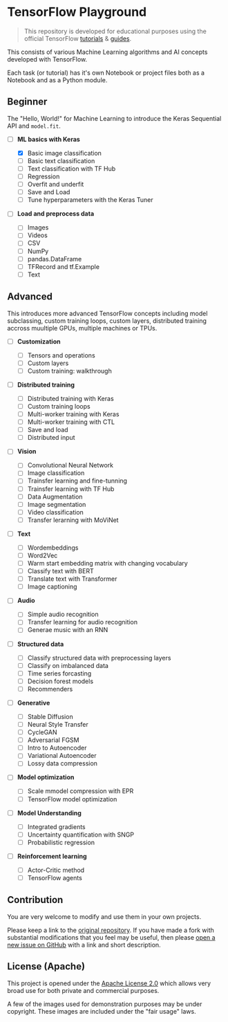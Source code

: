 <!--
 Copyright 2022 Victor I. Afolabi

 Licensed under the Apache License, Version 2.0 (the "License");
 you may not use this file except in compliance with the License.
 You may obtain a copy of the License at

     http://www.apache.org/licenses/LICENSE-2.0

 Unless required by applicable law or agreed to in writing, software
 distributed under the License is distributed on an "AS IS" BASIS,
 WITHOUT WARRANTIES OR CONDITIONS OF ANY KIND, either express or implied.
 See the License for the specific language governing permissions and
 limitations under the License.
-->
# TensorFlow Playground

> This repository is developed for educational purposes using the official
TensorFlow [tutorials] & [guides].

[tutorials]: https://www.tensorflow.org/tutorials
[guides]: https://www.tensorflow.org/guide

This consists of various Machine Learning algorithms and AI concepts developed
with TensorFlow.

Each task (or tutorial) has it's own Notebook or project files both as a Notebook
and as a Python module.

## Beginner

The "Hello, World!" for Machine Learning to introduce the Keras Sequential API
and `model.fit`.

- [ ] **ML basics with Keras**

  - [x] Basic image classification
  - [ ] Basic text classification
  - [ ] Text classification with TF Hub
  - [ ] Regression
  - [ ] Overfit and underfit
  - [ ] Save and Load
  - [ ] Tune hyperparameters with the Keras Tuner

- [ ] **Load and preprocess data**

  - [ ] Images
  - [ ] Videos
  - [ ] CSV
  - [ ] NumPy
  - [ ] pandas.DataFrame
  - [ ] TFRecord and tf.Example
  - [ ] Text

## Advanced

This introduces more advanced TensorFlow concepts including model subclassing,
custom training loops, custom layers, distributed training accross muultiple GPUs,
multiple machines or TPUs.

- [ ] **Customization**

  - [ ] Tensors and operations
  - [ ] Custom layers
  - [ ] Custom training: walkthrough

- [ ] **Distributed training**
  - [ ] Distributed training with Keras
  - [ ] Custom training loops
  - [ ] Multi-worker training with Keras
  - [ ] Multi-worker training with CTL
  - [ ] Save and load
  - [ ] Distributed input

- [ ] **Vision**
  - [ ] Convolutional Neural Network
  - [ ] Image classification
  - [ ] Trainsfer learning and fine-tunning
  - [ ] Trainsfer learning with TF Hub
  - [ ] Data Augmentation
  - [ ] Image segmentation
  - [ ] Video classification
  - [ ] Transfer lerarning with MoViNet

- [ ] **Text**
  - [ ] Wordembeddings
  - [ ] Word2Vec
  - [ ] Warm start embedding matrix with changing vocabulary
  - [ ] Classify text with BERT
  - [ ] Translate text with Transformer
  - [ ] Image captioning

- [ ] **Audio**
  - [ ] Simple audio recognition
  - [ ] Transfer learning for audio recognition
  - [ ] Generae music with an RNN

- [ ] **Structured data**
  - [ ] Classify structured data with preprocessing layers
  - [ ] Classify on imbalanced data
  - [ ] Time series forcasting
  - [ ] Decision forest models
  - [ ] Recommenders

- [ ] **Generative**
  - [ ] Stable Diffusion
  - [ ] Neural Style Transfer
  - [ ] CycleGAN
  - [ ] Adversarial FGSM
  - [ ] Intro to Autoencoder
  - [ ] Variational Autoencoder
  - [ ] Lossy data compression

- [ ] **Model optimization**
  - [ ] Scale mmodel compression with EPR
  - [ ] TensorFlow model optimization

- [ ] **Model Understanding**
  - [ ] Integrated gradients
  - [ ] Uncertainty quantification with SNGP
  - [ ] Probabilistic regression

- [ ] **Reinforcement learning**
  - [ ] Actor-Critic method
  - [ ] TensorFlow agents

## Contribution

You are very welcome to modify and use them in your own projects.

Please keep a link to the [original repository]. If you have made a fork with
substantial modifications that you feel may be useful, then please [open a new
issue on GitHub][issues] with a link and short description.

## License (Apache)

This project is opened under the [Apache License 2.0][license] which allows very
broad use for both private and commercial purposes.

A few of the images used for demonstration purposes may be under copyright.
These images are included under the "fair usage" laws.

[original repository]: https://github.com/victor-iyi/tf-playground
[issues]: https://github.com/victor-iyi/tf-playground/issues
[license]: ./LICENSE

